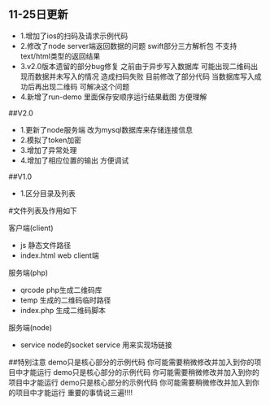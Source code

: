 ##  11-25日更新
* 1.增加了ios的扫码及请求示例代码
* 2.修改了node server端返回数据的问题  swift部分三方解析包 不支持 text/html类型的返回结果
* 3.v2.0版本遗留的部分bug修复   之前由于异步写入数据库 可能出现二维码出现而数据并未写入的情况 造成扫码失败
    目前修改了部分代码  当数据库写入成功后再出现二维码 可解决这个问题
* 4.新增了run-demo  里面保存安顺序运行结果截图  方便理解



##V2.0 
* 1.更新了node服务端  改为mysql数据库来存储连接信息   
* 2.模拟了token加密
* 3.增加了异常处理
* 4.增加了相应位置的输出 方便调试


##V1.0
* 1.区分目录及列表

#文件列表及作用如下

客户端(client)
* js              静态文件路径
* index.html      web client端


服务端(php)
* qrcode          php生成二维码库
* temp            生成的二维码临时路径
* index.php       生成二维码脚本


服务端(node)
* service         node的socket service 用来实现场链接


##特别注意
demo只是核心部分的示例代码   你可能需要稍微修改并加入到你的项目中才能运行
demo只是核心部分的示例代码   你可能需要稍微修改并加入到你的项目中才能运行
demo只是核心部分的示例代码   你可能需要稍微修改并加入到你的项目中才能运行
重要的事情说三遍!!!!
